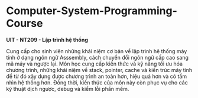 # Computer-System-Programming-Course

**UIT - NT209 - Lập trình hệ thống**

Cung cấp cho sinh viên những khái niệm cơ bản về lập trình hệ thống máy tính ở dạng ngôn ngữ Asssembly, cách chuyển đổi ngôn ngữ cấp cao sang mã máy và ngược lại. Môn học cung cấp kiến thức và kỹ năng tối ưu hóa chương trình, những khái niệm về stack, pointer, cache và kiến trúc máy tính để từ đó xây dựng được chương trình an toàn hơn, hiệu quả hơn và có tầm nhìn hệ thống hơn. Đồng thời, kiến thức của môn này còn phục vụ cho các kỹ thuật dịch ngược, debug và kiểm lỗi phần mềm.
